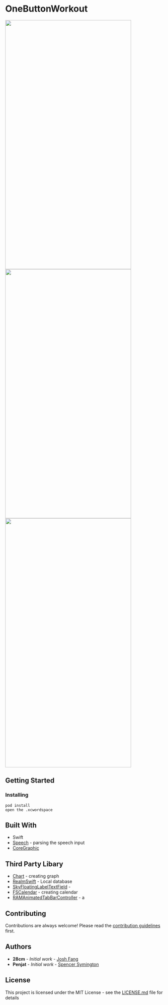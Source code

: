 # OneButtonWorkout
<img src="https://github.com/28cmm/EZWorkout/tree/master/Picture/1.jpg" width="400" height="790">
<img src="https://github.com/28cmm/EZWorkout/tree/master/Picture/4.jpg" width="400" height="790">
<img src="https://github.com/28cmm/EZWorkout/tree/master/Picture/2.jpg" width="400" height="790">


## Getting Started

### Installing

```
pod install
open the .xcwordspace
```

## Built With
* Swift
* [Speech]() - parsing the speech input
* [CoreGraphic]() 


## Third Party Libary
* [Chart]() - creating graph
* [RealmSwift]() - Local database 
* [SkyFloatingLabelTextField]() - 
* [FSCalendar]() - creating calendar
* [RAMAnimatedTabBarController]() - a

## Contributing

Contributions are always welcome!
Please read the [contribution guidelines](contributing.md) first.

## Authors

* **28cm** - *Initial work* - [Josh Fang](www.joshuafang.com)
* **Penjat** - *Initial work* - [Spencer Symington]()

## License

This project is licensed under the MIT License - see the [LICENSE.md]() file for details



